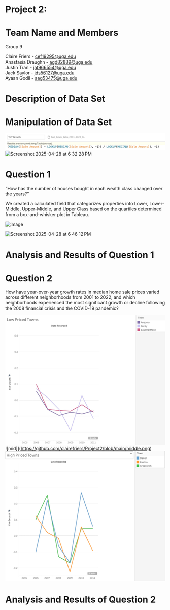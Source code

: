 # Project 2: 

# Team Name and Members 
Group 9 <be>

Claire Friers - cef19295@uga.edu <br/>
Anastasia Draughn - agd82889@uga.edu <br/>
Justin Tran - jat966554@uga.edu <br/>
Jack Saylor - jds56127@uga.edu <br/>
Ayaan Godil - aag53475@uga.edu

# Description of Data Set

# Manipulation of Data Set 

![calc](https://github.com/clairefriers/Project2/blob/main/calc.png)
![Screenshot 2025-04-28 at 6 32 28 PM](https://github.com/user-attachments/assets/a066956b-6b5f-42c9-a9ed-7a62c0f2b3dc)

# Question 1 
“How has the number of houses bought in each wealth class changed over the years?”

We created a calculated field that categorizes properties into Lower, Lower-Middle, Upper-Middle, and Upper Class based on the quartiles determined from a box-and-whisker plot in Tableau.

![image](https://github.com/user-attachments/assets/f28b79da-d33c-40ad-b2e5-b1bbc36dfed2)


![Screenshot 2025-04-28 at 6 46 12 PM](https://github.com/user-attachments/assets/f551ca3c-f322-4321-929c-6917a6a61bcc)

# Analysis and Results of Question 1

# Question 2 
How have year-over-year growth rates in median home sale prices varied across different neighborhoods from 2001 to 2022, and which neighborhoods experienced the most significant growth or decline following the 2008 financial crisis and the COVID-19 pandemic? 

![low](https://github.com/clairefriers/Project2/blob/main/low.png)
![mid]](https://github.com/clairefriers/Project2/blob/main/middle.png)
![high](https://github.com/clairefriers/Project2/blob/main/high.png)

# Analysis and Results of Question 2


